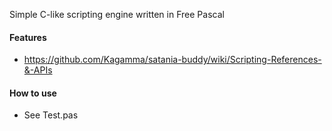 Simple C-like scripting engine written in Free Pascal

#### Features
- https://github.com/Kagamma/satania-buddy/wiki/Scripting-References-&-APIs

#### How to use
- See Test.pas
